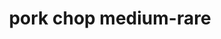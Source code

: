---
layout: guide
title: pork chop medium-rare
type: pork
food: chop
doneness: medium-rare
temp_c: 62
temp_f: 143.6
minimum: 1
best: 1
maximum: 1.75
---